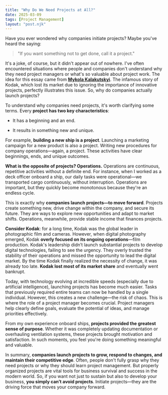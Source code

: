 ```yaml
---
title: "Why Do We Need Projects at All?"
date: 2025-03-09
tags: [Project Management]
layout: "post.njk"
---
```



Have you ever wondered why companies initiate projects? Maybe you've heard the saying: 

> "If you want something not to get done, call it a project."

It's a joke, of course, but it didn't appear out of nowhere. I've often encountered situations where people and companies don't understand why they need project managers or what's so valuable about project work. The idea for this essay came from **[Mykola Kalakutskyi](https://www.linkedin.com/in/hanizex/)**. The infamous story of Kodak, which lost its market due to ignoring the importance of innovative projects, perfectly illustrates this issue. So, why do companies actually launch projects?

To understand why companies need projects, it's worth clarifying some terms. Every **project has two key characteristics**:

  

- It has a beginning and an end.

- It results in something new and unique.

  

For example, **building a new ship is a project**. Launching a marketing campaign for a new product is also a project. Writing new procedures for company operations—again, a project. These activities have clear beginnings, ends, and unique outcomes.

  

**What is the opposite of projects? Operations.** Operations are continuous, repetitive activities without a definite end. For instance, when I worked as a deck officer onboard a ship, our daily tasks were operational—we transported cargo continuously, without interruption. Operations are important, but they quickly become monotonous because they're an endless cycle.

  

This is exactly why **companies launch projects—to move forward**. Projects create something new, drive change within the company, and secure its future. They are ways to explore new opportunities and adapt to market shifts. Operations, meanwhile, provide stable income that finances projects.

  

**Consider Kodak**: for a long time, Kodak was the global leader in photographic film and cameras. However, when digital photography emerged, Kodak **overly focused on its ongoing operations**—film production. Kodak's leadership didn’t launch substantial projects to develop digital technologies, failing to see the urgency. They overly trusted the stability of their operations and missed the opportunity to lead the digital market. By the time Kodak finally realized the necessity of change, it was already too late. **Kodak lost most of its market share** and eventually went bankrupt.

  

Today, with technology evolving at incredible speeds (especially due to artificial intelligence), launching projects has become much easier. Tasks that previously required entire teams can now be handled by a single individual. However, this creates a new challenge—the risk of chaos. This is where the role of a project manager becomes crucial. Project managers help clearly define goals, evaluate the potential of ideas, and manage priorities effectively.

From my own experience onboard ships, **projects provided the greatest sense of purpose**. Whether it was completely updating documentation or overhauling ventilation systems, these projects brought motivation and satisfaction. In such moments, you feel you're doing something meaningful and valuable.

In summary, **companies launch projects to grow, respond to changes, and maintain their competitive edge**. Often, people don't fully grasp why they need projects or why they should learn project management. But properly organized projects are vital tools for business survival and success in the modern world. So, if you want not just to sustain but also to develop your business, **you simply can’t avoid projects**. Initiate projects—they are the driving force that moves your company forward.